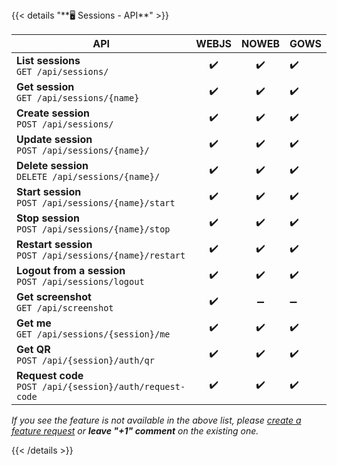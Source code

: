 <div></div>
{{< details "**🖥️ Sessions - API**" >}}

| **API**                                                       | WEBJS | NOWEB | GOWS |
|---------------------------------------------------------------|:-----:|:-----:|:-----|
| **List sessions** <br> `GET /api/sessions/`                   |  ✔️   |  ✔️   | ✔️   |
| **Get session** <br> `GET /api/sessions/{name}`               |  ✔️   |  ✔️   | ✔️   |
| **Create session** <br> `POST /api/sessions/`                 |  ✔️   |  ✔️   | ✔️   |
| **Update session** <br> `POST /api/sessions/{name}/`          |  ✔️   |  ✔️   | ✔️   |
| **Delete session** <br> `DELETE /api/sessions/{name}/`        |  ✔️   |  ✔️   | ✔️   |
| **Start session** <br> `POST /api/sessions/{name}/start`      |  ✔️   |  ✔️   | ✔️   |
| **Stop session**  <br> `POST /api/sessions/{name}/stop`       |  ✔️   |  ✔️   | ✔️   |
| **Restart session** <br> `POST /api/sessions/{name}/restart`  |  ✔️   |  ✔️   | ✔️   |
| **Logout from a session** <br> `POST /api/sessions/logout`    |  ✔️   |  ✔️   | ✔️   |
| **Get screenshot** <br> `GET /api/screenshot`                 |  ✔️   |   ➖   | ➖    |
| **Get me** <br> `GET /api/sessions/{session}/me`              |  ✔️   |  ✔️   | ✔️   |
| **Get QR** <br> `POST /api/{session}/auth/qr`                 |  ✔️   |  ✔️   | ✔️   |
| **Request code** <br> `POST /api/{session}/auth/request-code` |  ✔️   |  ✔️   | ✔️   |

_If you see the feature is not available in the above list, please [create a feature request](https://github.com/devlikeapro/waha/issues/new/choose) or **leave "+1" comment** on the existing one._

{{< /details >}}
